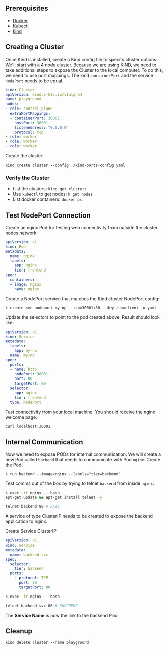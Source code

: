 ## Prerequisites

 - [Docker](https://docs.docker.com)
 - [Kubectl](https://kubernetes.io/docs/)
 - [kind](https://kind.sigs.k8s.io/)

## Creating a Cluster

Once Kind is installed, create a Kind config file to specify cluster options. We'll start with a 4 node cluster.
Because we are using KIND, we need to take additional steps to expose the Cluster to the local computer. To do this, we need to use port mappings. The kind `containerPort` and the service `nodePort` needs to be equal.

``` yaml
kind: Cluster
apiVersion: kind.x-k8s.io/v1alpha4
name: playground
nodes:
- role: control-plane
  extraPortMappings:
  - containerPort: 30001
    hostPort: 30001
    listenAddress: "0.0.0.0"
    protocol: tcp
- role: worker
- role: worker
- role: worker
```

Create the cluster: 

``` shell
kind create cluster --config ./kind-ports-config.yaml
```

### Verify the Cluster

 - List the clusters: `kind get clusters`
 - Use `kubectl` to get nodes: `k get nodes`
 - List docker containers: `docker ps`



## Test NodePort Connection

Create an nginx Pod for testing web connectivity from outside the cluster nodes network:

``` yaml
apiVersion: v1
kind: Pod
metadata:
  name: nginx
  labels:
    app: nginx
    tier: frontend
spec:
  containers:
  - image: nginx
    name: nginx

```

Create a NodePort service that matches the Kind cluster NodePort config:

``` shell
k create svc nodeport my-np --tcp=30001:80 --dry-run=client -o yaml
```

Update the selectors to point to the pod created above. Result should look like:

``` yaml
apiVersion: v1
kind: Service
metadata:
  labels:
    app: my-np
  name: my-np
spec:
  ports:
  - name: http
    nodePort: 30001
    port: 80
    targetPort: 80
  selector:
    app: nginx
    tier: frontend
  type: NodePort

```

Test connectivity from your local machine. You should receive the nginx welcome page:

```
curl localhost:30001
```

## Internal Communication

Now we need to expose PODs for internal communication. We will create a new Pod called `backend` that needs to communicate with Pod `nginx`.
Create the Pod:

`k run backend --image=nginx --labels="tier=backend"`

Test comms out of the box by trying to telnet `backend` from inside `nginx`:

``` bash
k exec -it nginx -- bash
apt-get update && apt-get install telnet -y

telnet backend 80 # FAIL
```

A service of type ClusterIP needs to be created to expose the backend application to nginx.

Create Service ClusterIP

``` yaml
apiVersion: v1
kind: Service
metadata:
  name: backend-svc
spec:
  selector:
    tier: backend
  ports:
    - protocol: TCP
      port: 80
      targetPort: 80
```

``` bash
k exec -it nginx -- bash

telnet backend-svc 80 # SUCCEEDS
```

The **Service Name** is now the link to the backend Pod

## Cleanup

``` shell
kind delete cluster --name playground
```